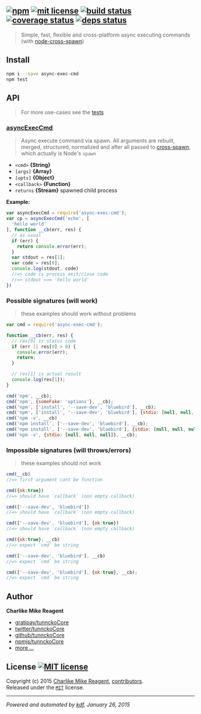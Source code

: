 ## [![npm][npmjs-img]][npmjs-url] [![mit license][license-img]][license-url] [![build status][travis-img]][travis-url] [![coverage status][coveralls-img]][coveralls-url] [![deps status][daviddm-img]][daviddm-url]

> Simple, fast, flexible and cross-platform async executing commands (with [node-cross-spawn][cross-spawn])

## Install
```bash
npm i --save async-exec-cmd
npm test
```


## API
> For more use-cases see the [tests](./test.js)

### [asyncExecCmd](./index.js#L43)
> Async execute command via spawn. All arguments are rebuilt, merged, structured, normalized
and after all passed to [cross-spawn][cross-spawn], which actually is Node's `spawn`

* `<cmd>` **{String}**  
* `[args]` **{Array}**  
* `[opts]` **{Object}**  
* `<callback>` **{Function}**  
* `returns` **{Stream}** spawned child process  

**Example:**

```js
var asyncExecCmd = require('async-exec-cmd');
var cp = asyncExecCmd('echo', [
  'hello world'
], function __cb(err, res) {
  // as usual
  if (err) {
    return console.error(err);
  }
  var stdout = res[1];
  var code = res[0];
  console.log(stdout, code)
  //=> code is process exit/close code
  //=> stdout === 'hello world'
})
```

### Possible signatures (will work)
> these examples should work without problems

```js
var cmd = require('async-exec-cmd');

function __cb(err, res) {
  // res[0] is status code
  if (err || res[0] > 0) {
    console.error(err);
    return;
  }

  // res[1] is actual result
  console.log(res[1]);
}

cmd('npm', __cb);
cmd('npm', {someFake: 'options'}, __cb);
cmd('npm', ['install', '--save-dev', 'bluebird'], __cb);
cmd('npm', ['install', '--save-dev', 'bluebird'], {stdio: [null, null, null]}, __cb);
cmd('npm -v', __cb)
cmd('npm install', ['--save-dev', 'bluebird'], __cb);
cmd('npm install', ['--save-dev', 'bluebird'], {stdio: [null, null, null]}, __cb);
cmd('npm -v', {stdio: [null, null, null]}, __cb);
```

### Impossible signatures (will throws/errors)
> these examples should not work

```js
cmd(__cb)
//=> first argument cant be function

cmd({ok:true})
//=> should have `callback` (non empty callback)

cmd(['--save-dev', 'bluebird'])
//=> should have `callback` (non empty callback)

cmd(['--save-dev', 'bluebird'], {ok:true})
//=> should have `callback` (non empty callback)

cmd({ok:true}, __cb)
//=> expect `cmd` be string

cmd(['--save-dev', 'bluebird'], __cb)
//=> expect `cmd` be string

cmd(['--save-dev', 'bluebird'], {ok:true}, __cb);
//=> expect `cmd` be string
```


## Author
**Charlike Mike Reagent**
+ [gratipay/tunnckoCore][author-gratipay]
+ [twitter/tunnckoCore][author-twitter]
+ [github/tunnckoCore][author-github]
+ [npmjs/tunnckoCore][author-npmjs]
+ [more ...][contrib-more]


## License [![MIT license][license-img]][license-url]
Copyright (c) 2015 [Charlike Mike Reagent][contrib-more], [contributors][contrib-graf].  
Released under the [`MIT`][license-url] license.


[npmjs-url]: http://npm.im/async-exec-cmd
[npmjs-img]: https://img.shields.io/npm/v/async-exec-cmd.svg?style=flat&label=async-exec-cmd

[coveralls-url]: https://coveralls.io/r/tunnckoCore/async-exec-cmd?branch=master
[coveralls-img]: https://img.shields.io/coveralls/tunnckoCore/async-exec-cmd.svg?style=flat

[license-url]: https://github.com/tunnckoCore/async-exec-cmd/blob/master/license.md
[license-img]: https://img.shields.io/badge/license-MIT-blue.svg?style=flat

[travis-url]: https://travis-ci.org/tunnckoCore/async-exec-cmd
[travis-img]: https://img.shields.io/travis/tunnckoCore/async-exec-cmd.svg?style=flat

[daviddm-url]: https://david-dm.org/tunnckoCore/async-exec-cmd
[daviddm-img]: https://img.shields.io/david/tunnckoCore/async-exec-cmd.svg?style=flat

[author-gratipay]: https://gratipay.com/tunnckoCore
[author-twitter]: https://twitter.com/tunnckoCore
[author-github]: https://github.com/tunnckoCore
[author-npmjs]: https://npmjs.org/~tunnckocore

[contrib-more]: http://j.mp/1stW47C
[contrib-graf]: https://github.com/tunnckoCore/async-exec-cmd/graphs/contributors

***

_Powered and automated by [kdf](https://github.com/tunnckoCore), January 26, 2015_

[cross-spawn]: https://github.com/IndigoUnited/node-cross-spawn